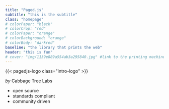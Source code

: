 ```yaml
---
title: "Paged.js"
subtitle: "this is the subtitle"
class: "homepage"
# colorPaper: "black"
# colorCrop: "red"
# colorPaper: "orange"
# colorBackground: "orange"
# colorBody: "darkred"
baseline: "the library that prints the web"
header: "this is fun"
# cover: "img/1139e889a554ab3a295840.jpg" #link to the printing machine we can update it through js and randomize it.
---
```



<!-- {{< pagedjs-logo class="content-logo" >}} -->

<!-- ## The js library that prints the web -->

<!-- ---  -->

<!-- {{< halftone src="img/intro.jpg">}} -->

<!-- {{<img class="print-machine" src="img/1139e889a554ab3a295840.jpg">}} -->

<!-- **Paged.js** is an open source and free library to paginate content in the browser, to turn webpages in beautiful PDF. If it's your first encounter with the project, you may want to [read a bit about how it came to life](about). You may also want to [test the library in our Codepen](https://codepen.io/collection/nVbYGB) or [follow the documentation](documentation). -->

<!-- Or maybe, you want to read the [latest news](posts/) around Paged.js and CSS print. -->

<!-- Paged.js is an open source and free library <br/>to paginate content in the browser,<br/>to turn webpages in beautiful PDF.  -->


{{< pagedjs-logo class="intro-logo" >}}

*by* Cabbage Tree Labs

 
- open source
- standards compliant
- community driven


<!-- {{< ctl-logo class="ctl-logo" >}} -->
